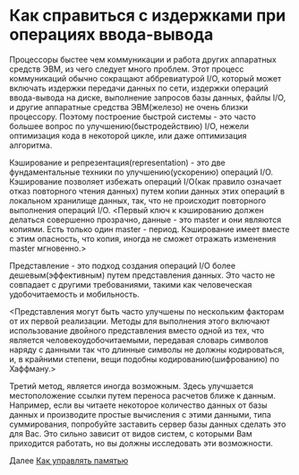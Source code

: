 # Как справиться с издержками при операциях ввода-вывода
[//]: # (Version:1.0.0)
Процессоры быстее чем коммуникации и работа других аппаратных средств ЭВМ, из чего следует много проблем. Этот процесс коммуникаций обычно сокращают аббревиатурой I/O, который может включать издержки передачи данных по сети, издержки операций ввода-вывода на диске, выполнение запросов базы данных, файлы I/О, и другие аппаратные средства ЭВМ(железо) не очень близки процессору. Поэтому построение быстрой системы - это часто большее вопрос по улучшению(быстродействию) I/О, нежели оптимизация кода в некоторой цикле, или даже оптимизация алгоритма.

Кэширование и репрезентация(representation) - это две фундаментальные техники по улучшению(ускорению) операций I/O. Кэширование позволяет избежать операций I/O(как правило означает отказ повторного чтения данных) путем копии данных этих операций в локальном хранилище данных, так, что не происходит повторного выполнения операций I/O. <Первый ключ к кэшированию должен делаться совершенно прозрачно, данные - это master и они являются копиями. Есть только один master - период. Кэширование имеет вместе с этим опасность, что копия, иногда не сможет отражать изменения master мгновенно.>

Представление - это подход создания операций I/O более дешевым(эффективным) путем представления данных. Это часто не совпадает с другими требованиями, такими как человеческая удобочитаемость и мобильность.

<Представления могут быть часто улучшены по нескольким факторам от их первой реализации. Методы для выполнения этого включают использование двойного представления вместо одной из тех, что является человекоудобочитаемыми, передавая словарь символов наряду с данными так что длинные символы не должны кодироваться, и, в крайними степени, вещи подобны кодированию(шифрованию) по Хаффману.>

Третий метод, является иногда возможным. Здесь улучшается местоположение ссылки путем переноса расчетов ближе к данным. Например, если вы читаете некоторое количество данных от базы данных и производите простые вычисления с этими данными, типа суммирования, попробуйте заставить сервер базы данных сделать это для Вас. Это сильно зависит от видов систем, с которыми Вам приходится работать, но вы должны исследовать эти возможности.

Далее [Как управлять памятью](09-How-to-Manage-Memory.md)
